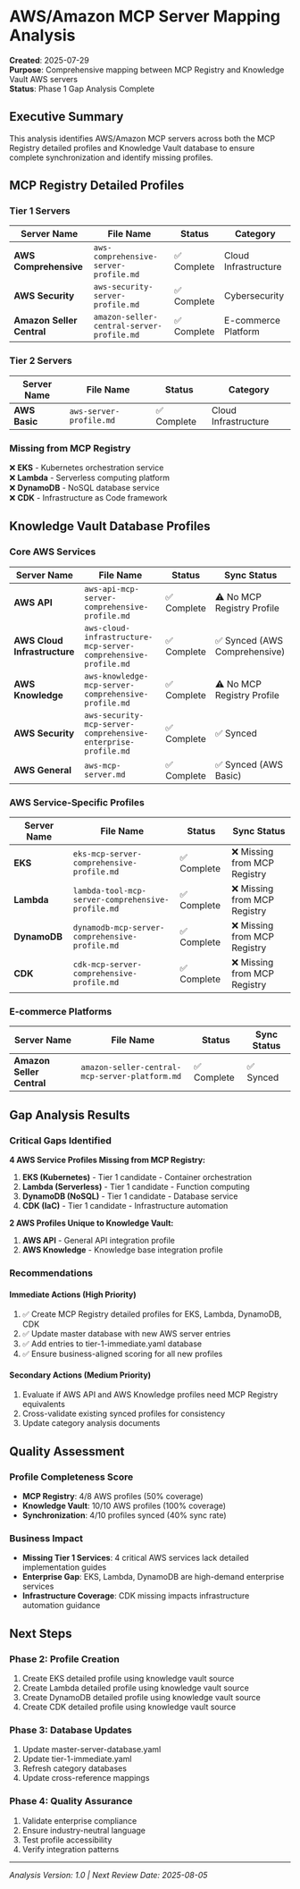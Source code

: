 # AWS/Amazon MCP Server Mapping Analysis

**Created**: 2025-07-29  
**Purpose**: Comprehensive mapping between MCP Registry and Knowledge Vault AWS servers  
**Status**: Phase 1 Gap Analysis Complete  

## Executive Summary

This analysis identifies AWS/Amazon MCP servers across both the MCP Registry detailed profiles and Knowledge Vault database to ensure complete synchronization and identify missing profiles.

## MCP Registry Detailed Profiles

### Tier 1 Servers
| Server Name | File Name | Status | Category |
|-------------|-----------|---------|----------|
| **AWS Comprehensive** | `aws-comprehensive-server-profile.md` | ✅ Complete | Cloud Infrastructure |
| **AWS Security** | `aws-security-server-profile.md` | ✅ Complete | Cybersecurity |
| **Amazon Seller Central** | `amazon-seller-central-server-profile.md` | ✅ Complete | E-commerce Platform |

### Tier 2 Servers
| Server Name | File Name | Status | Category |
|-------------|-----------|---------|----------|
| **AWS Basic** | `aws-server-profile.md` | ✅ Complete | Cloud Infrastructure |

### Missing from MCP Registry
❌ **EKS** - Kubernetes orchestration service  
❌ **Lambda** - Serverless computing platform  
❌ **DynamoDB** - NoSQL database service  
❌ **CDK** - Infrastructure as Code framework  

## Knowledge Vault Database Profiles

### Core AWS Services
| Server Name | File Name | Status | Sync Status |
|-------------|-----------|---------|-------------|
| **AWS API** | `aws-api-mcp-server-comprehensive-profile.md` | ✅ Complete | ⚠️ No MCP Registry Profile |
| **AWS Cloud Infrastructure** | `aws-cloud-infrastructure-mcp-server-comprehensive-profile.md` | ✅ Complete | ✅ Synced (AWS Comprehensive) |
| **AWS Knowledge** | `aws-knowledge-mcp-server-comprehensive-profile.md` | ✅ Complete | ⚠️ No MCP Registry Profile |
| **AWS Security** | `aws-security-mcp-server-comprehensive-enterprise-profile.md` | ✅ Complete | ✅ Synced |
| **AWS General** | `aws-mcp-server.md` | ✅ Complete | ✅ Synced (AWS Basic) |

### AWS Service-Specific Profiles
| Server Name | File Name | Status | Sync Status |
|-------------|-----------|---------|-------------|
| **EKS** | `eks-mcp-server-comprehensive-profile.md` | ✅ Complete | ❌ Missing from MCP Registry |
| **Lambda** | `lambda-tool-mcp-server-comprehensive-profile.md` | ✅ Complete | ❌ Missing from MCP Registry |
| **DynamoDB** | `dynamodb-mcp-server-comprehensive-profile.md` | ✅ Complete | ❌ Missing from MCP Registry |
| **CDK** | `cdk-mcp-server-comprehensive-profile.md` | ✅ Complete | ❌ Missing from MCP Registry |

### E-commerce Platforms
| Server Name | File Name | Status | Sync Status |
|-------------|-----------|---------|-------------|
| **Amazon Seller Central** | `amazon-seller-central-mcp-server-platform.md` | ✅ Complete | ✅ Synced |

## Gap Analysis Results

### Critical Gaps Identified

**4 AWS Service Profiles Missing from MCP Registry:**
1. **EKS (Kubernetes)** - Tier 1 candidate - Container orchestration
2. **Lambda (Serverless)** - Tier 1 candidate - Function computing  
3. **DynamoDB (NoSQL)** - Tier 1 candidate - Database service
4. **CDK (IaC)** - Tier 1 candidate - Infrastructure automation

**2 AWS Profiles Unique to Knowledge Vault:**
1. **AWS API** - General API integration profile
2. **AWS Knowledge** - Knowledge base integration profile

### Recommendations

#### Immediate Actions (High Priority)
1. ✅ Create MCP Registry detailed profiles for EKS, Lambda, DynamoDB, CDK
2. ✅ Update master database with new AWS server entries
3. ✅ Add entries to tier-1-immediate.yaml database
4. ✅ Ensure business-aligned scoring for all new profiles

#### Secondary Actions (Medium Priority)
1. Evaluate if AWS API and AWS Knowledge profiles need MCP Registry equivalents
2. Cross-validate existing synced profiles for consistency
3. Update category analysis documents

## Quality Assessment

### Profile Completeness Score
- **MCP Registry**: 4/8 AWS profiles (50% coverage)
- **Knowledge Vault**: 10/10 AWS profiles (100% coverage)
- **Synchronization**: 4/10 profiles synced (40% sync rate)

### Business Impact
- **Missing Tier 1 Services**: 4 critical AWS services lack detailed implementation guides
- **Enterprise Gap**: EKS, Lambda, DynamoDB are high-demand enterprise services
- **Infrastructure Coverage**: CDK missing impacts infrastructure automation guidance

## Next Steps

### Phase 2: Profile Creation
1. Create EKS detailed profile using knowledge vault source
2. Create Lambda detailed profile using knowledge vault source  
3. Create DynamoDB detailed profile using knowledge vault source
4. Create CDK detailed profile using knowledge vault source

### Phase 3: Database Updates
1. Update master-server-database.yaml
2. Update tier-1-immediate.yaml
3. Refresh category databases
4. Update cross-reference mappings

### Phase 4: Quality Assurance
1. Validate enterprise compliance
2. Ensure industry-neutral language
3. Test profile accessibility
4. Verify integration patterns

---
*Analysis Version: 1.0 | Next Review Date: 2025-08-05*